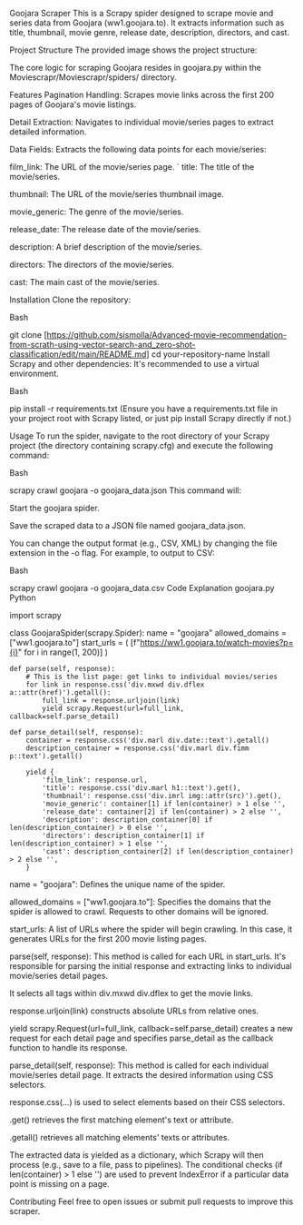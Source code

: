 
Goojara Scraper
This is a Scrapy spider designed to scrape movie and series data from Goojara (ww1.goojara.to). It extracts information such as title, thumbnail, movie genre, release date, description, directors, and cast.

Project Structure
The provided image shows the project structure:

The core logic for scraping Goojara resides in goojara.py within the Moviescrapr/Moviescrapr/spiders/ directory.

Features
Pagination Handling: Scrapes movie links across the first 200 pages of Goojara's movie listings.

Detail Extraction: Navigates to individual movie/series pages to extract detailed information.

Data Fields: Extracts the following data points for each movie/series:

film_link: The URL of the movie/series page.
`
title: The title of the movie/series.

thumbnail: The URL of the movie/series thumbnail image.

movie_generic: The genre of the movie/series.

release_date: The release date of the movie/series.

description: A brief description of the movie/series.

directors: The directors of the movie/series.

cast: The main cast of the movie/series.

Installation
Clone the repository:

Bash

git clone [https://github.com/sismolla/Advanced-movie-recommendation-from-scrath-using-vector-search-and_zero-shot-classification/edit/main/README.md]
cd your-repository-name
Install Scrapy and other dependencies:
It's recommended to use a virtual environment.

Bash

pip install -r requirements.txt
(Ensure you have a requirements.txt file in your project root with Scrapy listed, or just pip install Scrapy directly if not.)

Usage
To run the spider, navigate to the root directory of your Scrapy project (the directory containing scrapy.cfg) and execute the following command:

Bash

scrapy crawl goojara -o goojara_data.json
This command will:

Start the goojara spider.

Save the scraped data to a JSON file named goojara_data.json.

You can change the output format (e.g., CSV, XML) by changing the file extension in the -o flag. For example, to output to CSV:

Bash

scrapy crawl goojara -o goojara_data.csv
Code Explanation
goojara.py
Python

import scrapy

class GoojaraSpider(scrapy.Spider):
    name = "goojara"
    allowed_domains = ["ww1.goojara.to"]
    start_urls = (
        [f"https://ww1.goojara.to/watch-movies?p={i}" for i in range(1, 200)]
    )

    def parse(self, response):
        # This is the list page: get links to individual movies/series
        for link in response.css('div.mxwd div.dflex a::attr(href)').getall():
            full_link = response.urljoin(link)
            yield scrapy.Request(url=full_link, callback=self.parse_detail)

    def parse_detail(self, response):
        container = response.css('div.marl div.date::text').getall()
        description_container = response.css('div.marl div.fimm p::text').getall()

        yield {
            'film_link': response.url,
            'title': response.css('div.marl h1::text').get(),
            'thumbnail': response.css('div.imrl img::attr(src)').get(),
            'movie_generic': container[1] if len(container) > 1 else '',
            'release_date': container[2] if len(container) > 2 else '',
            'description': description_container[0] if len(description_container) > 0 else '',
            'directors': description_container[1] if len(description_container) > 1 else '',
            'cast': description_container[2] if len(description_container) > 2 else '',
        }

name = "goojara": Defines the unique name of the spider.

allowed_domains = ["ww1.goojara.to"]: Specifies the domains that the spider is allowed to crawl. Requests to other domains will be ignored.

start_urls: A list of URLs where the spider will begin crawling. In this case, it generates URLs for the first 200 movie listing pages.

parse(self, response): This method is called for each URL in start_urls. It's responsible for parsing the initial response and extracting links to individual movie/series detail pages.

It selects all <a> tags within div.mxwd div.dflex to get the movie links.

response.urljoin(link) constructs absolute URLs from relative ones.

yield scrapy.Request(url=full_link, callback=self.parse_detail) creates a new request for each detail page and specifies parse_detail as the callback function to handle its response.

parse_detail(self, response): This method is called for each individual movie/series detail page. It extracts the desired information using CSS selectors.

response.css(...) is used to select elements based on their CSS selectors.

.get() retrieves the first matching element's text or attribute.

.getall() retrieves all matching elements' texts or attributes.

The extracted data is yielded as a dictionary, which Scrapy will then process (e.g., save to a file, pass to pipelines). The conditional checks (if len(container) > 1 else '') are used to prevent IndexError if a particular data point is missing on a page.

Contributing
Feel free to open issues or submit pull requests to improve this scraper.

